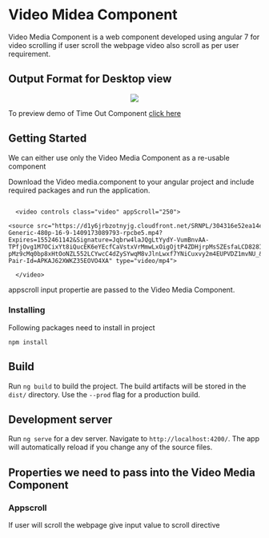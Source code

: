 # Video Midea Component

Video Media Component is a web component developed using angular 7 for video scrolling
if user scroll the webpage video also scroll as per user requirement.

## Output Format for Desktop view
<p align='center'><img src="./timeout-desktop.PNG"></p>




To preview demo of Time Out Component [click here](https://stackblitz.com/edit/angular-egsoov?file=src%2Fapp%2Fapp.component.html)


## Getting Started
We can either use only the Video Media Component as a re-usable component

Download the Video media.component to your angular project and include required packages and run the application.

```
  
  <video controls class="video" appScroll="250"> 
  <source src="https://d1y6jrbzotnyjg.cloudfront.net/SRNPL/304316e52ea14e47a41207eee25f3430/V28/76f09b15e846408a9e42466ccc80ac64/ShortForm-Generic-480p-16-9-1409173089793-rpcbe5.mp4?Expires=1552461142&Signature=Jqbrw4laJQgLtYydY-VumBnvAA-TPfjOvg1M7OCixYt8iQucEK6eYEcfCaVstxVrMmwLxOigOjtP4ZDHjrpMsSZEsfaLCD828IVDw-pMz9cMq0bp8xHtOoNZL552LCYwcC4dZySYwqM8vJlnLwxf7YNiCuxvy2m4EUPVDZ1mvNU_&Key-Pair-Id=APKAJ62XWKZ35EOVO4XA" type="video/mp4">
  
  </video>

```

appscroll input propertie are passed to the 
Video Media Component.

### Installing
Following packages need to install in project
```
npm install
```
## Build

Run `ng build` to build the project. The build artifacts will be stored in the `dist/` directory. Use the `--prod` flag for a production build.

## Development server

Run `ng serve` for a dev server. Navigate to `http://localhost:4200/`. The app will automatically reload if you change any of the source files.



## Properties we need to pass into the Video Media Component

### Appscroll

If user will scroll the webpage give input value to scroll directive





